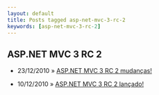 ```yaml
---
layout: default
title: Posts tagged asp-net-mvc-3-rc-2
keywords: [asp-net-mvc-3-rc-2]
---
```

<h2 class="category">ASP.NET MVC 3 RC 2</h2>
<ul class="posts">
<li>
<p>
<span class="date">23/12/2010</span> &raquo; 
<a href="/blog/asp-net-mvc-3-rc-2-mudancas">ASP.NET MVC 3 RC 2 mudanças!</a>
</p>
</li> 
<li>
<p>
<span class="date">10/12/2010</span> &raquo; 
<a href="/blog/asp-net-mvc-3-rc-2-lancado">ASP.NET MVC 3 RC 2 lançado!</a>
</p>
</li> 
</ul>
